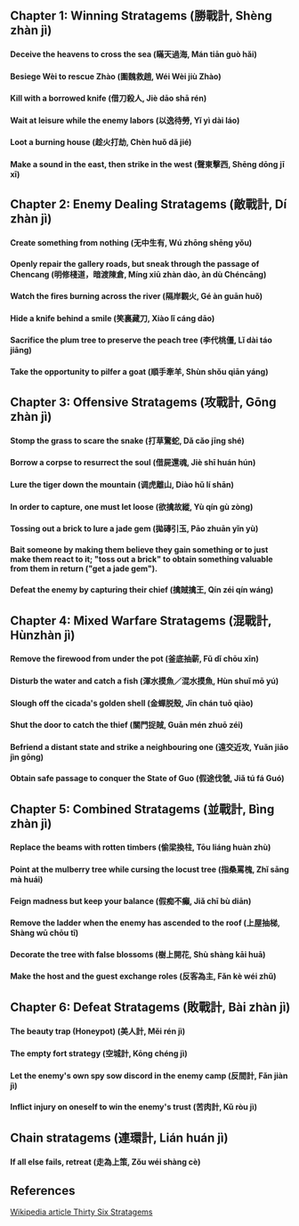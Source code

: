 ## Chapter 1: Winning Stratagems (勝戰計, Shèng zhàn jì)
#### Deceive the heavens to cross the sea (瞞天過海, Mán tiān guò hǎi)
#### Besiege Wèi to rescue Zhào (圍魏救趙, Wéi Wèi jiù Zhào)
#### Kill with a borrowed knife (借刀殺人, Jiè dāo shā rén)
#### Wait at leisure while the enemy labors (以逸待勞, Yǐ yì dài láo)
#### Loot a burning house (趁火打劫, Chèn huǒ dǎ jié)
#### Make a sound in the east, then strike in the west (聲東擊西, Shēng dōng jī xī)
## Chapter 2: Enemy Dealing Stratagems (敵戰計, Dí zhàn jì)
#### Create something from nothing (无中生有, Wú zhōng shēng yǒu)
#### Openly repair the gallery roads, but sneak through the passage of Chencang (明修棧道，暗渡陳倉, Míng xiū zhàn dào, àn dù Chéncāng)
#### Watch the fires burning across the river (隔岸觀火, Gé àn guān huǒ)
#### Hide a knife behind a smile (笑裏藏刀, Xiào lǐ cáng dāo)
#### Sacrifice the plum tree to preserve the peach tree (李代桃僵, Lǐ dài táo jiāng)
#### Take the opportunity to pilfer a goat (順手牽羊, Shùn shǒu qiān yáng)
## Chapter 3: Offensive Stratagems (攻戰計, Gōng zhàn jì)
#### Stomp the grass to scare the snake (打草驚蛇, Dǎ cǎo jīng shé)
#### Borrow a corpse to resurrect the soul (借屍還魂, Jiè shī huán hún)
#### Lure the tiger down the mountain (调虎離山, Diào hǔ lí shān)
#### In order to capture, one must let loose (欲擒故縱, Yù qín gù zòng)
#### Tossing out a brick to lure a jade gem (拋磚引玉, Pāo zhuān yǐn yù)
#### Bait someone by making them believe they gain something or to just make them react to it; "toss out a brick" to obtain something valuable from them in return ("get a jade gem").
#### Defeat the enemy by capturing their chief (擒賊擒王, Qín zéi qín wáng)
## Chapter 4: Mixed Warfare Stratagems (混戰計, Hùnzhàn jì)
#### Remove the firewood from under the pot (釜底抽薪, Fǔ dǐ chōu xīn)
#### Disturb the water and catch a fish (渾水摸魚／混水摸魚, Hùn shuǐ mō yú)
#### Slough off the cicada's golden shell (金蟬脱殼, Jīn chán tuō qiào)
#### Shut the door to catch the thief (關門捉賊, Guān mén zhuō zéi)
#### Befriend a distant state and strike a neighbouring one (遠交近攻, Yuǎn jiāo jìn gōng)
#### Obtain safe passage to conquer the State of Guo (假途伐虢, Jiǎ tú fá Guó)
## Chapter 5: Combined Stratagems (並戰計, Bìng zhàn jì)
#### Replace the beams with rotten timbers (偷梁換柱, Tōu liáng huàn zhù)
#### Point at the mulberry tree while cursing the locust tree (指桑罵槐, Zhǐ sāng mà huái)
#### Feign madness but keep your balance (假痴不癲, Jiǎ chī bù diān)
#### Remove the ladder when the enemy has ascended to the roof (上屋抽梯, Shàng wū chōu tī)
#### Decorate the tree with false blossoms (樹上開花, Shù shàng kāi huā)
#### Make the host and the guest exchange roles (反客為主, Fǎn kè wéi zhǔ)
## Chapter 6: Defeat Stratagems (敗戰計, Bài zhàn jì)
#### The beauty trap (Honeypot) (美人計, Měi rén jì)
#### The empty fort strategy (空城計, Kōng chéng jì)
#### Let the enemy's own spy sow discord in the enemy camp (反間計, Fǎn jiàn jì)
#### Inflict injury on oneself to win the enemy's trust (苦肉計, Kǔ ròu jì)
## Chain stratagems (連環計, Lián huán jì)
#### If all else fails, retreat (走為上策, Zǒu wéi shàng cè)
## References

[Wikipedia article Thirty Six Stratagems](https://en.wikipedia.org/wiki/Thirty-Six_Stratagems)

